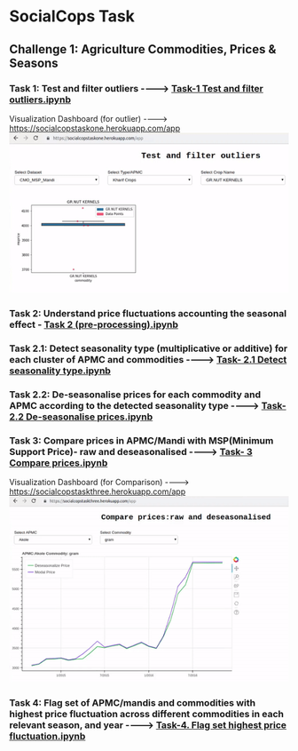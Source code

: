 # SocialCops Task

## Challenge 1: Agriculture Commodities, Prices & Seasons
### Task 1: Test and filter outliers ----> [Task-1 Test and filter outliers.ipynb](https://github.com/Pahulpreet86/socialcopstask/blob/master/Task-1%20Test%20and%20filter%20outliers.ipynb)
Visualization Dashboard (for outlier) ----> https://socialcopstaskone.herokuapp.com/app
![Video](https://github.com/Pahulpreet86/socialcopstask/blob/master/outlier.gif)

### Task 2: Understand price fluctuations accounting the seasonal effect - [Task 2  (pre-processing).ipynb](https://github.com/Pahulpreet86/socialcopstask/blob/master/Task%202%20%20(pre-processing).ipynb)

### Task 2.1: Detect seasonality type (multiplicative or additive) for each cluster of APMC and commodities ----> [Task- 2.1 Detect seasonality type.ipynb](https://github.com/Pahulpreet86/socialcopstask/blob/master/Task-%202.1%20Detect%20seasonality%20type.ipynb)
### Task 2.2: De-seasonalise prices for each commodity and APMC according to the detected seasonality type ----> [Task- 2.2 De-seasonalise prices.ipynb](https://github.com/Pahulpreet86/socialcopstask/blob/master/Task-%202.2%20De-seasonalise%20prices.ipynb)

### Task 3: Compare prices in APMC/Mandi with MSP(Minimum Support Price)- raw and deseasonalised ----> [Task- 3 Compare prices.ipynb](https://github.com/Pahulpreet86/socialcopstask/blob/master/Task-%203%20Compare%20prices.ipynb)
Visualization Dashboard (for Comparison) ----> https://socialcopstaskthree.herokuapp.com/app
![Video](https://github.com/Pahulpreet86/socialcopstask/blob/master/comparison.gif)


### Task 4: Flag set of APMC/mandis and commodities with highest price fluctuation across different commodities in each relevant season, and year ----> [Task-4. Flag set  highest price fluctuation.ipynb](https://github.com/Pahulpreet86/socialcopstask/blob/master/Task-4.%20Flag%20set%20%20highest%20price%20fluctuation.ipynb)
